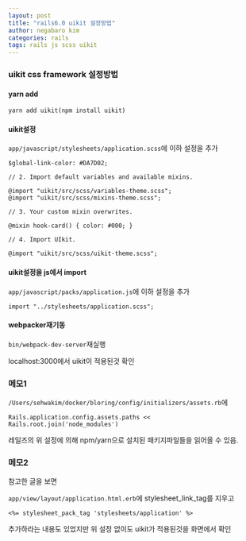 ```yaml
---
layout: post
title: "rails6.0 uikit 설정방법"
author: negabaro kim
categories: rails
tags: rails js scss uikit
---
```


### uikit css framework 설정방법


#### yarn add

```
yarn add uikit(npm install uikit)
```

#### uikit설정

`app/javascript/stylesheets/application.scss`에
이하 설정을 추가

```
$global-link-color: #DA7D02;

// 2. Import default variables and available mixins.

@import "uikit/src/scss/variables-theme.scss";
@import "uikit/src/scss/mixins-theme.scss";

// 3. Your custom mixin overwrites.

@mixin hook-card() { color: #000; }

// 4. Import UIkit.

@import "uikit/src/scss/uikit-theme.scss";
```

#### uikit설정을 js에서 import

`app/javascript/packs/application.js`에 이하 설정을 추가

```
import "../stylesheets/application.scss";
```

#### webpacker재기동

```bin/webpack-dev-server```재실행

localhost:3000에서 uikit이 적용된것 확인

### 메모1

`/Users/sehwakim/docker/bloring/config/initializers/assets.rb`에

`Rails.application.config.assets.paths << Rails.root.join('node_modules')`

레일즈의 위 설정에 의해 npm/yarn으로 설치된 패키지파일들을 읽어올 수 있음.


### 메모2

참고한 글을 보면 

`app/view/layout/application.html.erb`에 stylesheet_link_tag를 지우고

```
<%= stylesheet_pack_tag 'stylesheets/application' %>
```

추가하라는 내용도 있었지만 위 설정 없이도 uikit가 적용된것을 화면에서 확인
